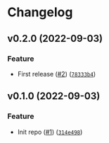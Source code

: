 # Changelog

<!--next-version-placeholder-->

## v0.2.0 (2022-09-03)
### Feature
* First release ([#2](https://github.com/Bluetooth-Devices/bluemaestro-ble/issues/2)) ([`78333b4`](https://github.com/Bluetooth-Devices/bluemaestro-ble/commit/78333b4aab83db667628c669fcd011c5533da04b))

## v0.1.0 (2022-09-03)
### Feature
* Init repo ([#1](https://github.com/Bluetooth-Devices/bluemaestro-ble/issues/1)) ([`314e498`](https://github.com/Bluetooth-Devices/bluemaestro-ble/commit/314e498eaf07a1df807b71cdb054b6e19330ecf3))
